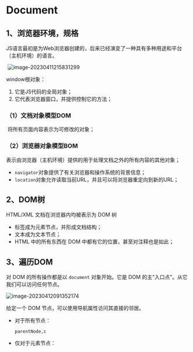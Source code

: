 # Document

## 1、浏览器环境，规格

​	JS语言最初是为Web浏览器创建的，后来已经演变了一种具有多种用途和平台（主机环境）的语言。

​	![image-20230411215831299](https://raw.githubusercontent.com/Rainchen0504/picture/master/202304112158531.png)

window根对象：

1. 它是JS代码的全局对象；
2. 它代表浏览器窗口，并提供控制它的方法；



### （1）文档对象模型DOM

​	将所有页面内容表示为可修改的对象；



### （2）浏览器对象模型BOM

​	表示由浏览器（主机环境）提供的用于处理文档之外的所有内容的其他对象；

- `navigator`对象提供了有关浏览器和操作系统的背景信息；
- `location`对象允许读取当前URL，并且可以将浏览器重定向到新的URL；



## 2、DOM树

HTML/XML 文档在浏览器内均被表示为 DOM 树

- 标签成为元素节点，并形成文档结构；
- 文本成为文本节点；
- HTML 中的所有东西在 DOM 中都有它的位置，甚至对注释也是如此；



## 3、遍历DOM

对 DOM 的所有操作都是以 `document` 对象开始。它是 DOM 的主“入口点”。从它我们可以访问任何节点。

![image-20230412091352174](https://raw.githubusercontent.com/Rainchen0504/picture/master/202304120913496.png)

给定一个 DOM 节点，可以使用导航属性访问其直接的邻居。

- 对于所有节点：

  `parentNode,c`

- 仅对于元素节点：
